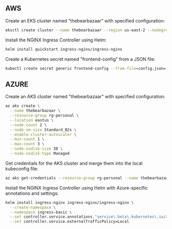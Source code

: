 ## AWS

Create an EKS cluster named "thebearbazaar" with specified configuration:

```bash
eksctl create cluster --name thebearbazaar --region us-east-2 --nodegroup-name my-nodegroup --node-type t3.medium --nodes 2 --nodes-min 1 --nodes-max 3 --managed --node-volume-size=30 --node-volume-type=gp3
```

Install the NGINX Ingress Controller using Helm:

```bash
helm install quickstart ingress-nginx/ingress-nginx
```

Create a Kubernetes secret named "frontend-config" from a JSON file:

```bash
kubectl create secret generic frontend-config --from-file=config.json=../secrets/config.json
```

## AZURE

Create an AKS cluster named "thebearbazaar" with specified configuration:

```bash
az aks create \
  --name thebearbazaar \
  --resource-group rg-personal \
  --location eastus \
  --node-count 2 \
  --node-vm-size Standard_B2s \
  --enable-cluster-autoscaler \
  --min-count 1 \
  --max-count 3 \
  --node-osdisk-size 30 \
  --node-osdisk-type Managed
```

Get credentials for the AKS cluster and merge them into the local kubeconfig file:

```bash
az aks get-credentials --resource-group rg-personal --name thebearbazaar
```

Install the NGINX Ingress Controller using Helm with Azure-specific annotations and settings:

```bash
helm install ingress-nginx ingress-nginx/ingress-nginx \
  --create-namespace \
  --namespace ingress-basic \
  --set controller.service.annotations."service\.beta\.kubernetes\.io/azure-load-balancer-health-probe-request-path"=/healthz \
  --set controller.service.externalTrafficPolicy=Local
```
